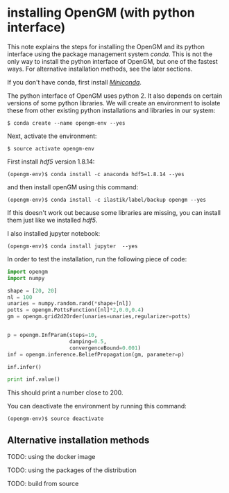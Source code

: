 # installing OpenGM (with python interface)



This note explains the steps for installing the OpenGM and its python interface using the package management system *conda*. This is not the only way to install the python interface of OpenGM, but one of the fastest ways. For alternative installation methods, see the later sections.  

If you don't have conda, first install [*Miniconda*](https://conda.io/en/latest/miniconda.html). 

The python interface of OpenGM uses python 2. It also depends on certain versions of some python libraries. We will create an environment to isolate these from other existing python installations and libraries in our system:

```
$ conda create --name opengm-env --yes
```

Next, activate the environment:

```
$ source activate opengm-env
```

First install *hdf5* version 1.8.14:

```
(opengm-env)$ conda install -c anaconda hdf5=1.8.14 --yes
```

and then install openGM using this command:

```
(opengm-env)$ conda install -c ilastik/label/backup opengm --yes
```

If this doesn't work out because some libraries are missing, you can install them just like we installed *hdf5*. 

I also installed jupyter notebook:

```
(opengm-env)$ conda install jupyter  --yes
```



In order to test the installation, run the following piece of code:

```python
import opengm
import numpy

shape = [20, 20]
nl = 100
unaries = numpy.random.rand(*shape+[nl])
potts = opengm.PottsFunction([nl]*2,0.0,0.4)
gm = opengm.grid2d2Order(unaries=unaries,regularizer=potts)


p = opengm.InfParam(steps=10,
                    damping=0.5,
                    convergenceBound=0.001)
inf = opengm.inference.BeliefPropagation(gm, parameter=p)

inf.infer()

print inf.value()
```

This should print a number close to 200. 



You can deactivate the environment by running this command:

```
(opengm-env)$ source deactivate
```



## Alternative installation methods

TODO: using the docker image

TODO: using the packages of the distribution

TODO: build from source